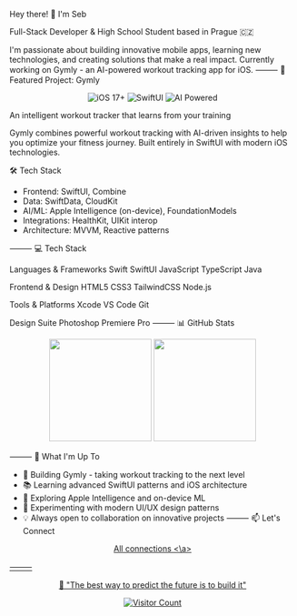Hey there! 👋 I'm Seb

Full-Stack Developer & High School Student based in Prague 🇨🇿

I'm passionate about building innovative mobile apps, learning new technologies, and creating solutions that make a real impact. Currently working on Gymly - an AI-powered workout tracking app for iOS.
⸻
🚀 Featured Project: Gymly

<div align="center">
  <img src="https://img.shields.io/badge/iOS-17+-blue?style=for-the-badge&logo=apple" alt="iOS 17+"/>
  <img src="https://img.shields.io/badge/SwiftUI-5.0-orange?style=for-the-badge&logo=swift" alt="SwiftUI"/>
  <img src="https://img.shields.io/badge/AI_Powered-Apple_Intelligence-purple?style=for-the-badge" alt="AI Powered"/>
</div>


An intelligent workout tracker that learns from your training

Gymly combines powerful workout tracking with AI-driven insights to help you optimize your fitness journey. Built entirely in SwiftUI with modern iOS technologies.

🛠️ Tech Stack
- Frontend: SwiftUI, Combine
- Data: SwiftData, CloudKit
- AI/ML: Apple Intelligence (on-device), FoundationModels
- Integrations: HealthKit, UIKit interop
- Architecture: MVVM, Reactive patterns

⸻
💻 Tech Stack

Languages & Frameworks
Swift 
SwiftUI 
JavaScript 
TypeScript 
Java

Frontend & Design
HTML5 
CSS3 
TailwindCSS 
Node.js

Tools & Platforms
Xcode 
VS Code 
Git 

Design Suite
Photoshop 
Premiere Pro
⸻
📊 GitHub Stats

<div align="center">
  <img height="180em" src="https://github-readme-stats.vercel.app/api?username=Rektoooooo&show_icons=true&theme=tokyonight&include_all_commits=true&count_private=true"/>
  <img height="180em" src="https://github-readme-stats.vercel.app/api/top-langs/?username=Rektoooooo&layout=compact&langs_count=8&theme=tokyonight"/>
</div>

⸻
🎯 What I'm Up To

- 🔨 Building Gymly - taking workout tracking to the next level
- 📚 Learning advanced SwiftUI patterns and iOS architecture
- 🤖 Exploring Apple Intelligence and on-device ML
- 🎨 Experimenting with modern UI/UX design patterns
- 💡 Always open to collaboration on innovative projects
⸻
📫 Let's Connect

<div align="center">


<a href="https://sebkucera.dev/#contact"> All connections <\a>

</div>

⸻
<div align="center">


💭 "The best way to predict the future is to build it"

![Visitor Count](https://profile-counter.glitch.me/Rektoooooo/count.svg)

</div>
